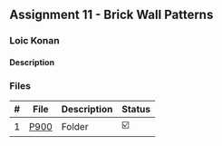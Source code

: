 ## Assignment 11 - Brick Wall Patterns

### Loic Konan

#### Description

>  

### Files

|   #   | File        | Description | Status                  |
| :---: | ----------- | ----------- | ----------------------- |
|   1   | [P900](./P900) | Folder      | :ballot_box_with_check: |
